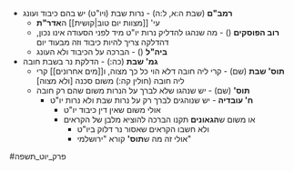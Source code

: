 * **רמב"ם** (שבת ה:א, ל:ה) - נרות שבת (ויו"ט) יש בהם כיבוד ועונג
	* עי' [[מצוות יום טוב|קושית]] ה**אדר"ת**
	* **רוב הפוסקים** () - מה שנהגו להדליק נרות יו"ט מיד לפני הסעודה אינו נכון, דהדלקה צריך להיות כיבוד וזה מבעוד יום
	* **ביה"ל** () - הברכה על הכיבוד ולא העונג
* **גמ' שבת** (כה:) - הדלקת נר בשבת חובה
	* **תוס' שבת** (שם) - קרי ליה חובה דלא הוי כל כך מצוה, ו[[מים אחרונים]] קרי ליה חובה (חולין קה:) משום סכנה \[ולא מצוה\]
	* **תוס'** (שם) - יש שנהגו שלא לברך על הנרות משום שהם רק חובה
		* **ח' עובדיה** - יש שנוהגים לברך רק על נרות שבת ולא נרות יו"ט
			* אולי משום שאין דין כיבוד יו"ט
			* או משום ש**הגאונים** תקנו הברכה להוציא מלבן של הקראים
				* ולא חשבו הקראים שאסור נר דלוק ביו"ט
				* אולי זה מה ש**תוס'** קורא "ירושלמי"


#פרק_יוט_תשפה